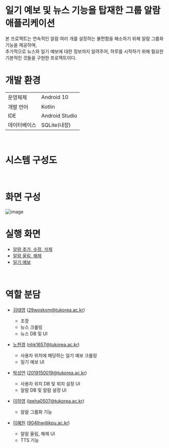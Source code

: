# 일기 예보 및 뉴스 기능을 탑재한 그룹 알람 애플리케이션
본 프로젝트는 연속적인 알람 여러 개를 설정하는 불편함을 해소하기 위해 알람 그룹화 기능을 제공하며, <br>
추가적으로 뉴스와 일기 예보에 대한 정보까지 알려주어, 하루를 시작하기 위해 필요한 기본적인 것들을 구현한 프로젝트이다.
<br>

# 개발 환경
<table>
  <tr>
    <td>운영체제</td>
    <td>Android 10</td>
  </tr>
  <tr>
    <td>개발 언어</td>
    <td>Kotlin</td>
  </tr>
  <tr>
    <td>IDE</td>
    <td>Android Studio</td>
  </tr>
  <tr>
    <td>데이터베이스</td>
    <td>SQLite(내장)</td>
  </tr>
</table>
<br>

# 시스템 구성도
<br>

# 화면 구성
![image](https://user-images.githubusercontent.com/61930770/203972697-9fe618f2-1228-460e-a4d6-c3c71d2fe5eb.png)
<br>

# 실행 화면
* <a href="https://youtube.com/shorts/WMFBkaiYrM0">알람 추가, 수정, 삭제</a>
* <a href="https://youtube.com/shorts/HCubVaHeYF8">알람 울림, 해제</a>
* <a href="https://youtube.com/shorts/9DHvyL_fgwU">일기 예보</a>
<br>

# 역할 분담
* <a href="https://github.com/rlaxodud214">김태영</a> (29woskxm@tukorea.ac.kr)
  * 조장
  * 뉴스 크롤링
  * 뉴스 DB 및 UI
  
* <a href="https://github.com/nhk1657">노현경</a> (nhk1657@tukorea.ac.kr)
  * 사용자 위치에 해당하는 일기 예보 크롤링
  * 일기 예보 UI
  
* <a href="https://github.com/ddubidubap">박성연</a> (2019150019@tukorea.ac.kr)
  * 사용자 위치 DB 및 위치 설정 UI
  * 알람 DB 및 알람 설정 UI
  
* <a href="https://github.com/LHY00y">이하영</a> (leeha0507@tukorea.ac.kr)
  * 알람 그룹화 기능
  
* <a href="https://github.com/hhh-one">이혜원</a> (904lhw@kpu.ac.kr)
  * 알람 울림, 해제 UI
  * TTS 기능
